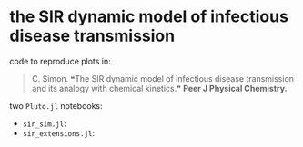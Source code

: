 # the SIR dynamic model of infectious disease transmission

code to reproduce plots in:

> C. Simon. ❝The SIR dynamic model of infectious disease transmission and its analogy with chemical kinetics.❞ **Peer J Physical Chemistry.**

two `Pluto.jl` notebooks:
* `sir_sim.jl`:
* `sir_extensions.jl`:
